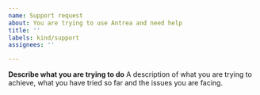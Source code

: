 ```yaml
---
name: Support request
about: You are trying to use Antrea and need help
title: ''
labels: kind/support
assignees: ''

---
```


**Describe what you are trying to do**
A description of what you are trying to achieve, what you have tried so far and the issues you are facing.

